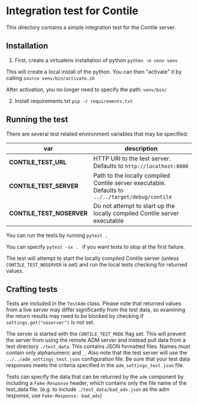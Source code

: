 # Integration test for Contile

This directory contains a simple integration test for the Contile server.

## Installation

1) First, create a virtualenv installation of python
`python -m venv venv`

This will create a local install of the python. You can then "activate" it by calling
`source venv/bin/activate.sh`

After activation, you no longer need to specify the path: `venv/bin/`

2) Install requirements.txt
`pip -r requirements.txt`

## Running the test

There are several test related environment variables that may be specified:

| var | description|
|--|--|
| **CONTILE_TEST_URL** | HTTP URI to the test server. Defaults to `http://localhost:8000` |
| **CONTILE_TEST_SERVER** | Path to the locally compiled Contile server executable. Defaults to `../../target/debug/contile` |
| **CONTILE_TEST_NOSERVER** | Do not attempt to start up the locally compiled Contile server executable |

You can run the tests by running
```pytest . ```

You can specify `pytest -sx . ` if you want tests to stop at the first failure.

The test will attempt to start the locally compiled Contile server (unless `CONTILE_TEST_NOSERVER` is set) and run the local tests checking for returned values.

## Crafting tests

Tests are included in the `TestAdm` class. Please note that returned values from a live server may differ significantly from the test data, so examining the return results may need to be blocked by checking if `settings.get("noserver")` is not set.

The server is started with the `CONTILE_TEST_MODE` flag set. This will prevent the server from using the remote ADM server and instead pull data from a test directory `./test_data`. This contains JSON formatted files. Names must contain only alphanumeric and `_`. Also note that the test server will use the `../../adm_settings_test.json` configuration file. Be sure that your test data responses meets the criteria specified in the `adm_settings_test.json` file.

Tests can specify the data that can be returned by the `adm` component by including a `Fake-Response` header, which contains only the file name of the test_data file. (e.g. to include `./test_data/bad_adv.json` as the adm response, use `Fake-Response: bad_adv`)